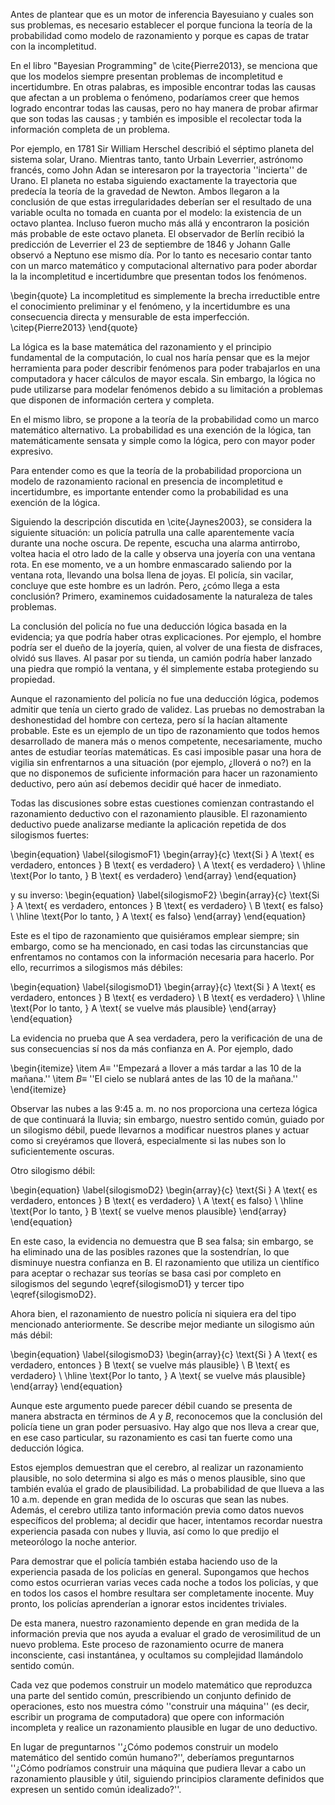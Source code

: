 Antes de plantear que es un motor de inferencia Bayesuiano y  cuales son sus problemas, es necesario establecer el porque funciona la teoría de la probabilidad como modelo de razonamiento y porque es capas de tratar con la incompletitud. 

En el libro "Bayesian Programming" de \cite{Pierre2013}, se menciona que que los modelos siempre presentan problemas de incompletitud e incertidumbre. En otras palabras, es imposible encontrar todas las causas que afectan a un problema o fenómeno, podaríamos creer que hemos logrado encontrar todas las causas, pero no hay manera de probar afirmar que son todas las causas ; y también es imposible el recolectar toda la información completa de un problema.  

Por ejemplo, en 1781 Sir William Herschel describió el séptimo planeta del sistema solar, Urano. Mientras tanto, tanto Urbain Leverrier, astrónomo francés, como John Adan se interesaron por la trayectoria ''incierta'' de Urano. El planeta no estaba siguiendo exactamente la trayectoria que predecía la teoría de la gravedad de Newton. Ambos llegaron a la conclusión de que estas irregularidades deberían ser el resultado de una variable oculta no tomada en cuanta por el modelo: la existencia de un octavo plantea. Incluso fueron mucho más allá y encontraron la posición más probable de este octavo planeta. El observador de Berlín recibió la predicción de Leverrier el 23 de septiembre de 1846 y Johann Galle observó a Neptuno ese mismo día. Por lo tanto es necesario contar tanto con un marco matemático y computacional alternativo para poder abordar la la incompletitud e incertidumbre que presentan todos los fenómenos. 

 \begin{quote}
     La incompletitud es simplemente la brecha irreductible entre el conocimiento preliminar y el fenómeno, y la incertidumbre es una consecuencia directa y mensurable de esta imperfección. \citep{Pierre2013} 
 \end{quote}
 
 La lógica es la base matemática del razonamiento y el principio fundamental de la computación, lo cual nos haría pensar que es la mejor herramienta para poder describir fenómenos para poder trabajarlos en una computadora y  hacer cálculos de mayor escala. Sin embargo, la lógica no pude utilizarse para modelar fenómenos debido a su limitación a problemas que disponen de información certera y completa.  

En el mismo libro, se propone a la teoría de la probabilidad como un marco matemático alternativo. La probabilidad es una exención de la lógica, tan matemáticamente sensata y simple como la lógica, pero con mayor poder expresivo.   

Para entender como es que la teoría de la probabilidad proporciona un modelo de razonamiento racional en presencia de incompletitud e incertidumbre, es importante entender como la probabilidad es una exención de la lógica.

Siguiendo la descripción discutida en \cite{Jaynes2003}, se considera la siguiente situación: un policía patrulla una calle aparentemente vacía durante una noche oscura. De repente, escucha una alarma antirrobo, voltea hacia el otro lado de la calle y observa una joyería con una ventana rota. En ese momento, ve a un hombre enmascarado saliendo por la ventana rota, llevando una bolsa llena de joyas. El policía, sin vacilar, concluye que este hombre es un ladrón. Pero, ¿cómo llega a esta conclusión? Primero, examinemos cuidadosamente la naturaleza de tales problemas.

La conclusión del policía no fue una deducción lógica basada en la evidencia; ya que podría haber otras explicaciones. Por ejemplo, el hombre podría ser el dueño de la joyería, quien, al volver de una fiesta de disfraces, olvidó sus llaves. Al pasar por su tienda, un camión podría haber lanzado una piedra que rompió la ventana, y él simplemente estaba protegiendo su propiedad.

Aunque el razonamiento del policía no fue una deducción lógica, podemos admitir que tenía un cierto grado de validez. Las pruebas no demostraban la deshonestidad del hombre con certeza, pero sí la hacían altamente probable. Este es un ejemplo de un tipo de razonamiento que todos hemos desarrollado de manera más o menos competente, necesariamente, mucho antes de estudiar teorías matemáticas. Es casi imposible pasar una hora de vigilia sin enfrentarnos a una situación (por ejemplo, ¿lloverá o no?) en la que no disponemos de suficiente información para hacer un razonamiento deductivo, pero aún así debemos decidir qué hacer de inmediato.

Todas las discusiones sobre estas cuestiones comienzan contrastando el razonamiento deductivo con el razonamiento plausible. El razonamiento deductivo puede analizarse mediante la aplicación repetida de dos silogismos fuertes:

\begin{equation} \label{silogismoF1}
    \begin{array}{c}
    \text{Si } A \text{ es verdadero, entonces } B \text{ es verdadero} \\
    A \text{ es verdadero} \\ \hline
    \text{Por lo tanto, } B \text{ es verdadero}
\end{array}
\end{equation}

y su inverso:
\begin{equation} \label{silogismoF2}
    \begin{array}{c}
    \text{Si } A \text{ es verdadero, entonces } B \text{ es verdadero} \\
    B \text{ es falso} \\ \hline
    \text{Por lo tanto, } A \text{ es falso}
\end{array}
\end{equation}

Este es el tipo de razonamiento que quisiéramos emplear siempre; sin embargo, como se ha mencionado, en casi todas las circunstancias que enfrentamos no contamos con la información necesaria para hacerlo. Por ello, recurrimos a silogismos más débiles:

\begin{equation} \label{silogismoD1}
    \begin{array}{c}
        \text{Si } A \text{ es verdadero, entonces } B \text{ es verdadero} \\
        B \text{ es verdadero} \\ \hline
        \text{Por lo tanto, } A \text{ se vuelve más plausible}
    \end{array}
\end{equation}

La evidencia no prueba que A sea verdadera, pero la verificación de una de sus consecuencias sí nos da más confianza en A. Por ejemplo, dado


\begin{itemize}
    \item $A \equiv$ ''Empezará a llover a más tardar a las 10 de la mañana.'' 
    \item $B \equiv$ ''El cielo se nublará antes de las 10 de la mañana.''
\end{itemize}

Observar las nubes a las 9:45 a. m. no nos proporciona una certeza lógica de que continuará la lluvia; sin embargo, nuestro sentido común, guiado por un silogismo débil, puede llevarnos a modificar nuestros planes y actuar como si creyéramos que lloverá, especialmente si las nubes son lo suficientemente oscuras.

Otro silogismo débil:

\begin{equation} \label{silogismoD2}
    \begin{array}{c}
        \text{Si } A \text{ es verdadero, entonces } B \text{ es verdadero} \\
        A \text{ es falso} \\ \hline
        \text{Por lo tanto, } B \text{ se vuelve menos plausible}
    \end{array}
\end{equation}

En este caso, la evidencia no demuestra que B sea falsa; sin embargo, se ha eliminado una de las posibles razones que la sostendrían, lo que disminuye nuestra confianza en B. El razonamiento que utiliza un científico para aceptar o rechazar sus teorías se basa casi por completo en silogismos del segundo \eqref{silogismoD1} y tercer tipo \eqref{silogismoD2}.

Ahora bien, el razonamiento de nuestro policía ni siquiera era del tipo mencionado anteriormente. Se describe mejor mediante un silogismo aún más débil:

\begin{equation} \label{silogismoD3}
    \begin{array}{c}
        \text{Si } A \text{ es verdadero, entonces } B \text{ se vuelve más plausible} \\
        B \text{ es verdadero} \\ \hline
        \text{Por lo tanto, } A \text{ se vuelve más plausible}
    \end{array}
\end{equation}

Aunque este argumento puede parecer débil cuando se presenta de manera abstracta en términos de $A$ y $B$, reconocemos que la conclusión del policía tiene un gran poder persuasivo. Hay algo que nos lleva a crear que, en ese caso particular, su razonamiento es casi tan fuerte como una deducción lógica.

Estos ejemplos demuestran que el cerebro, al realizar un razonamiento plausible, no solo determina si algo es más o menos plausible, sino que también evalúa el grado de plausibilidad. La probabilidad de que llueva a las 10 a.m. depende en gran medida de lo oscuras que sean las nubes. Además, el cerebro utiliza tanto información previa como datos nuevos específicos del problema; al decidir que hacer, intentamos recordar nuestra experiencia pasada con nubes y lluvia, así como lo que predijo el meteorólogo la noche anterior.

Para demostrar que el policía también estaba haciendo uso de la experiencia pasada de los policías en general. Supongamos que hechos como estos ocurrieran varias veces cada noche a todos los policías, y que en todos los casos el hombre resultara ser completamente inocente. Muy pronto, los policías aprenderían a ignorar estos incidentes triviales.

De esta manera, nuestro razonamiento depende en gran medida de la información previa que nos ayuda a evaluar el grado de verosimilitud de un nuevo problema. Este proceso de razonamiento ocurre de manera inconsciente, casi instantánea, y ocultamos su complejidad llamándolo sentido común.

Cada vez que podemos construir un modelo matemático que reproduzca una parte del sentido común, prescribiendo un conjunto definido de operaciones, esto nos muestra cómo ''construir una máquina'' (es decir, escribir un programa de computadora) que opere con información incompleta y realice un razonamiento plausible en lugar de uno deductivo.

En lugar de preguntarnos ''¿Cómo podemos construir un modelo matemático del sentido común humano?'', deberíamos preguntarnos ''¿Cómo podríamos construir una máquina que pudiera llevar a cabo un razonamiento plausible y útil, siguiendo principios claramente definidos que expresen un sentido común idealizado?''.
